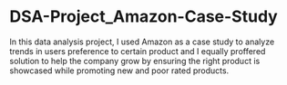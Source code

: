 # DSA-Project_Amazon-Case-Study
In this data analysis project, I used Amazon as a case study to analyze trends in users preference to certain product and I equally proffered solution to help the company grow by ensuring the right product is showcased while promoting new and poor rated products.
